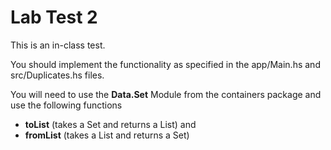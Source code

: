 # Lab Test 2

This is an in-class test. 

You should implement the functionality as specified in the app/Main.hs and src/Duplicates.hs files. 

You will need to use the **Data.Set** Module from the containers  package and use the following functions
- **toList** (takes a Set and returns a List) and
- **fromList** (takes a List and returns a Set)
